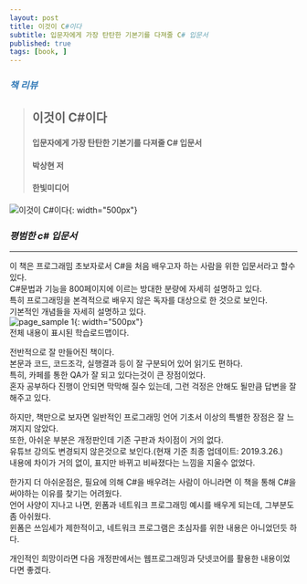 ```yaml
---
layout: post
title: 이것이 C#이다
subtitle: 입문자에게 가장 탄탄한 기본기를 다져줄 C# 입문서
published: true
tags: [book, ]
---
```


### <span style="color:#337ab7;">***책 리뷰***</span>
>## **이것이 C#이다**
>#### 입문자에게 가장 탄탄한 기본기를 다져줄 C# 입문서
>#### 박상현 저
>#### 한빛미디어  

![이것이 C#이다](../img/2021-02-21-이것이%20C%23이다/cover.jpg){: width="500px"}
### ***평범한 c# 입문서***

---
 
 
이 책은 프로그래밈 초보자로서 C#을 처음 배우고자 하는 사람을 위한 입문서라고 할수있다.  
C#문법과 기능을 800페이지에 이르는 방대한 분량에 자세히 설명하고 있다.  
특히 프로그래밍을 본격적으로 배우지 않은 독자를 대상으로 한 것으로 보인다.  
기본적인 개념들을 자세히 설명하고 있다.  
![page_sample 1](../img/2021-02-21-이것이%20C%23이다/1.jpg){: width="500px"}  
전체 내용이 표시된 학습로드맵이다.  

전반적으로 잘 만들어진 책이다.  
본문과 코드, 코드조각, 실행결과 등이 잘 구분되어 있어 읽기도 편하다.  
특히, 카페를 통한 QA가 잘 되고 있다는것이 큰 장점이었다.  
혼자 공부하다 진행이 안되면 막막해 질수 있는데, 그런 걱정은 안해도 될만큼 답변을 잘 해주고 있다.  

하지만, 책만으로 보자면 일반적인 프로그래밍 언어 기초서 이상의 특별한 장점은 잘 느껴지지 않았다.  
또한, 아쉬운 부분은 개정판인데 기존 구판과 차이점이 거의 없다.  
유튜브 강의도 변경되지 않은것으로 보인다.(현재 기준 최종 업데이트: 2019.3.26.)  
내용에 차이가 거의 없이, 표지만 바뀌고 비싸졌다는 느낌을 지울수 없었다.  
  
한가지 더 아쉬운점은, 필요에 의해 C#을 배우려는 사람이 아니라면 이 책을 통해 C#을 써야하는 이유를 찾기는 어려웠다.  
언어 사양이 지나고 나면, 윈폼과 네트워크 프로그래밍 예시를 배우게 되는데, 그부분도 좀 아쉬웠다.  
윈폼은 쓰임세가 제한적이고, 네트워크 프로그램은 초심자를 위한 내용은 아니었던듯 하다.  

개인적인 희망이라면 다음 개정판에서는 웹프로그래밍과 닷넷코어를 활용한 내용이었다면 좋겠다.  



